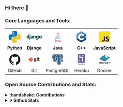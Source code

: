 ### Hi there 👋


### Core Languages and Tools:
<table>
  <tr>
    <td align="center">
      <img height="50" src="/assets/languages/python.svg" alt="python">
      <br /><b>Python</b>
    </td>
    <td align="center">
      <img height="50" src="/assets/frameworks/django.svg" alt="django">
      <br /><b>Django</b>
    </td>
    <td align="center">
      <img height="50" src="/assets/languages/java.svg" alt="java">
      <br /><b>Java</b>
    </td>
    <td align="center">
      <img height="50" src="/assets/languages/c++.svg" alt="c++">
      <br /><b>C++</b>
    </td>
    <td align="center">
      <img height="50" src="/assets/languages/javascript.svg" alt="javascript">
      <br /><b>JavaScript</b>
    </td>
  </tr>
  <tr>
    <td align="center">
      <img height="50" src="/assets/tools/github.svg" alt="github">
      <br />GitHub
    </td>
    <td align="center">
      <img height="50" src="/assets/tools/git.svg" alt="git">
      <br />Git
    </td>
    <td align="center">
      <img height="50" src="/assets/databases/postgresql.svg" alt="postgresql">
      <br />PostgreSQL
    </td>
    <td align="center">
      <img height="50" src="/assets/tools/heroku.svg" alt="heroku">
      <br />Heroku
    </td>
    <td align="center">
      <img height="50" src="/assets/tools/docker.svg" alt="docker">
      <br />Docker
    </td>
  </tr>
</table>

### Open Source Contributions and Stats:
<details>	
  <summary><b>:handshake: Contributions</b></summary>
  <br />
  <li>
    <a href="https://github.com/NDCLab/instruments">NDCLab - Instruments</a> - Identified and corrected issues with bash and batch scripts that prevented proper setup of the Docker container. Implemented corrections and updated the associated README.
  </li>
  <li>
    <a href="https://github.com/dotzenith/lovesay">Lovesay</a> - Refactored code to allow cli arguments that span more than five lines while maintaining proper alignment on output (Python).
  </li>
</details>

<details>	
  <summary><b>⚡ Github Stats</b></summary>
  <br />
  <img height="180em" src="https://github-readme-stats.vercel.app/api?username=dorian-adams&show_icons=true&hide_border=true&count_private=true&include_all_commits=true&hide=stars" />
  <img height="180em" src="https://github-readme-stats.vercel.app/api/top-langs/?username=dorian-adams&show_icons=true&hide_border=true&layout=compact"/>
</details>

<!--
**dorian-adams/dorian-adams** is a ✨ _special_ ✨ repository because its `README.md` (this file) appears on your GitHub profile.

Here are some ideas to get you started:

- 🔭 I’m currently working on ...
- 🌱 I’m currently learning ...
- 👯 I’m looking to collaborate on ...
- 🤔 I’m looking for help with ...
- 💬 Ask me about ...
- 📫 How to reach me: ...
- 😄 Pronouns: ...
- ⚡ Fun fact: ...
-->
